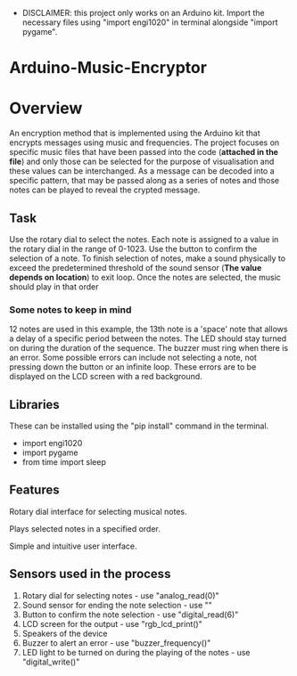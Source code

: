 * DISCLAIMER: this project only works on an Arduino kit. Import the necessary files using "import engi1020" in terminal alongside "import pygame".
  
# Arduino-Music-Encryptor

# Overview
An encryption method that is implemented using the Arduino kit that encrypts messages using music and frequencies.
The project focuses on specific music files that have been passed into the code (**attached in the file**) and only those can be selected for the purpose of visualisation and these values can be interchanged.
As a message can be decoded into a specific pattern, that may be passed along as a series of notes and those notes can be played to reveal the crypted message.

## Task
Use the rotary dial to select the notes.
Each note is assigned to a value in the rotary dial in the range of 0-1023.
Use the button to confirm the selection of a note.
To finish selection of notes, make a sound physically to exceed the predetermined threshold of the sound sensor (**The value depends on location**) to exit loop.
Once the notes are selected, the music should play in that order
### Some notes to keep in mind
12 notes are used in this example, the 13th note is a 'space' note that allows a delay of a specific period between the notes.
The LED should stay turned on during the duration of the sequence.
The buzzer must ring when there is an error.
Some possible errors can include not selecting a note, not pressing down the button or an infinite loop.
These errors are to be displayed on the LCD screen with a red background. 


## Libraries
These can be installed using the "pip install" command in the terminal.
* import engi1020
* import pygame
* from time import sleep
  
## Features
Rotary dial interface for selecting musical notes.

Plays selected notes in a specified order.

Simple and intuitive user interface.

## Sensors used in the process
1) Rotary dial for selecting notes - use "analog_read(0)"
2) Sound sensor for ending the note selection - use ""
3) Button to confirm the note selection - use "digital_read(6)"
4) LCD screen for the output - use "rgb_lcd_print()"
5) Speakers of the device
6) Buzzer to alert an error - use "buzzer_frequency()"
7) LED light to be turned on during the playing of the notes - use "digital_write()"



